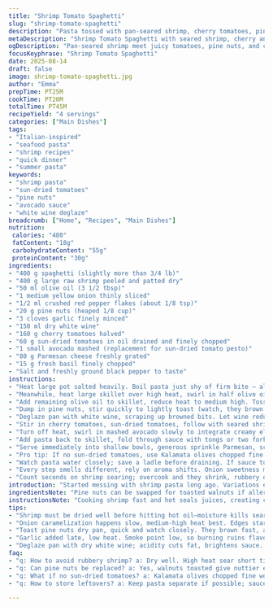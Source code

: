 ```yaml
---
title: "Shrimp Tomato Spaghetti"
slug: "shrimp-tomato-spaghetti"
description: "Pasta tossed with pan-seared shrimp, cherry tomatoes, pine nuts, garlic and savory sun-dried tomatoes. A splash of dry white wine hits the skillet to deglaze and unite flavors. Finished with fresh basil and freshly grated Parmesan to add salty richness and herbaceous brightness. Slightly modified quantities for a looser sauce, swapping sun-dried tomato pesto for creamy avocado for a fresh twist. No eggs, nuts limited to pine nuts only. A quick, vibrant seafood pasta with sharp acidity balancing the oily elements."
metaDescription: "Shrimp Tomato Spaghetti with seared shrimp, cherry and sun-dried tomatoes, creamy mashed avocado, pine nuts, basil, and Parmesan. Bold Italian-inspired seafood pasta."
ogDescription: "Pan-seared shrimp meet juicy tomatoes, pine nuts, and creamy avocado in this vibrant Italian-inspired spaghetti. Fresh basil and Parmesan finish it right."
focusKeyphrase: "Shrimp Tomato Spaghetti"
date: 2025-08-14
draft: false
image: shrimp-tomato-spaghetti.jpg
author: "Emma"
prepTime: PT25M
cookTime: PT20M
totalTime: PT45M
recipeYield: "4 servings"
categories: ["Main Dishes"]
tags:
- "Italian-inspired"
- "seafood pasta"
- "shrimp recipes"
- "quick dinner"
- "summer pasta"
keywords:
- "shrimp pasta"
- "sun-dried tomatoes"
- "pine nuts"
- "avocado sauce"
- "white wine deglaze"
breadcrumb: ["Home", "Recipes", "Main Dishes"]
nutrition: 
 calories: "480"
 fatContent: "18g"
 carbohydrateContent: "55g"
 proteinContent: "30g"
ingredients:
- "400 g spaghetti (slightly more than 3/4 lb)"
- "400 g large raw shrimp peeled and patted dry"
- "50 ml olive oil (3 1/2 tbsp)"
- "1 medium yellow onion thinly sliced"
- "1/2 ml crushed red pepper flakes (about 1/8 tsp)"
- "20 g pine nuts (heaped 1/8 cup)"
- "3 cloves garlic finely minced"
- "150 ml dry white wine"
- "160 g cherry tomatoes halved"
- "60 g sun-dried tomatoes in oil drained and finely chopped"
- "1 small avocado mashed (replacement for sun-dried tomato pesto)"
- "80 g Parmesan cheese freshly grated"
- "15 g fresh basil finely chopped"
- "Salt and freshly ground black pepper to taste"
instructions:
- "Heat large pot salted heavily. Boil pasta just shy of firm bite – al dente. Drain well, toss with a drizzle olive oil to prevent sticking, toss and cover."
- "Meanwhile, heat large skillet over high heat, swirl in half olive oil. When shimmering, drop shrimp flat, sear 1 1/2 minutes each side until pink edges curled and opaque center. Remove shrimp promptly to plate, season lightly with salt and pepper."
- "Add remaining olive oil to skillet, reduce heat to medium high. Toss in sliced onion with crushed red pepper. Sauté until translucent, edges begin to caramelize — smell should shift from sharp to sweet, 4-5 minutes."
- "Dump in pine nuts, stir quickly to lightly toast (watch, they brown fast). Throw in garlic – cook 30 seconds or until fragrant but not browned."
- "Deglaze pan with white wine, scraping up browned bits. Let wine reduce, fizzing shrink, about 3 minutes."
- "Stir in cherry tomatoes, sun-dried tomatoes, follow with seared shrimp. Simmer gently, just long enough for tomato skins to loosen, 2 minutes."
- "Turn off heat, swirl in mashed avocado slowly to integrate creamy element. Season the sauce again now, salt and pepper to sharpen flavors."
- "Add pasta back to skillet, fold through sauce with tongs or two forks. Warm pasta until hot through, glossy coating all strands. Taste; add more salt or some red pepper if needed. Avoid overcooking pasta in sauce here — keep al dente."
- "Serve immediately into shallow bowls, generous sprinkle Parmesan, scatter basil leaves on top for color and punch."
- "Pro tip: If no sun-dried tomatoes, use Kalamata olives chopped fine. Shake pine nuts in dry pan ahead to quick-toast, brings flavor alive. If shrimp are wild and tough, add a squeeze lemon at end to brighten."
- "Watch pasta water closely; save a ladle before draining. If sauce too thick, splash reserved pasta water for silkiness. Avoid drowning dish. The garlic must never burn; burnt bitter garlic kills everything good."
- "Every step smells different, rely on aroma shifts. Onion sweetness melts into wine acidity; shrimp pop up juicy pink."
- "Count seconds on shrimp searing; overcook and they shrink, rubbery disaster. Precision here saves texture."
introduction: "Started messing with shrimp pasta long ago. Variations endless but found a rhythm. Pork fat or butter? Nope, olive oil keeps it clean and bright. Mashing avocado in place of some oily sun-dried tomato paste adds cream without heaviness, less sharp than pure pesto. Shrimp need drying well before hitting hot pan – moisture kills sear, dangers of steaming start here. Got tired of rubbery bites so timing got tweaked. Onions caramelized just right— not raw, not burnt— give deep savory notes with heat from pepper flakes. White wine to deglaze, highlights the fond stuck to pan bottom, bitter burnt bits avoided. Tossing pasta underdone ensures it finishes cooking mixed with sauce, not mushy mess. Finished with fresh basil and sharp Parmesan. Simple swaps can shift dish from heavy to bright, something I always chase."
ingredientsNote: "Pine nuts can be swapped for toasted walnuts if allergy or budget constraints hit; walnuts give nuttier earthiness but toast carefully or burn. Fresh basil preferably; if unavailable, flat-leaf parsley works but flavor differs drastically. Using avocado here replaces complex tomato pesto for cream and freshness—diet-friendly, lighter mouthfeel, good for summer versions. Sun-dried tomatoes packed in oil add richness and tang, dried alone need rehydration in warm water or wine. Garlic amount adjustable; more garlic increases pungency but watch burning point. White wine dry, semi-dry no sugar; vermouth or sake milder substitutes if unavailable. Use fresh shrimp for best texture, frozen can be fine if fully thawed and dried. Olive oil quantity can vary; aim for enough to slick shrimp and build flavor base but avoid oily final product."
instructionsNote: "Cooking shrimp fast and hot seals juices, creating crust and flavor. Pat your shrimp dry thoroughly; dampness is enemy to sear. Onion caramelization needs patient stir and moderate heat, watch edges for even color — no black spots. Pine nuts toasted till golden release sweet aroma, a signal not to step away or you'll get bitterness. Garlic introduced late prevents burning but lets flavor bloom in fat. Deglazing with wine brightens stuck pan bits, cut acidity balances tomato sweetness. Simmer tomatoes and shrimp briefly to meld without breaking down tomatoes to mush. Adding pasta into sauce at end finishes cooking and integrates starch for sauce slickness. Toss gently with tongs; rough stirring breaks pasta. Check seasoning last minute, acid or salt often needed to bring harmony. Garnish adds fresh herbal punch and sharp cheese hits salty umami spot. Use reserved pasta water if needed to loosen sauce; adds cohesion without adding fat. Timing slight adjustments by watching color, smell, feel over guesswork is key."
tips:
- "Shrimp must be dried well before hitting hot oil—moisture kills sear and leads to steaming. Pat thoroughly with paper towels; look for dry surface. High heat, quick sear; watch color shift from translucent to pink. Count seconds carefully to avoid rubbery texture. Timing saves all."
- "Onion caramelization happens slow, medium-high heat best. Edges start to brown, aroma changes from sharp to sweet. Keep stirring, no blackened spots. That smell tells you sugars are developing, adds depth without bitter tones. Never rush this step."
- "Toast pine nuts dry pan, quick and watch closely. They brown fast, a golden surface releases nutty aroma. Step away too soon and bitter burnt flavor wrecks the dish. Make small batches. If allergic or budget tight, walnuts toasted low temp work but flavor shifts earthier, a different note entirely."
- "Garlic added late, low heat. Smoke point low, so burning ruins flavor, turns bitter. Cook until fragrant only. Use finely minced garlic so it releases flavor immediately without long cooking. Onions and pine nuts provide foundation, garlic blossoms last minute in oil, no overcook."
- "Deglaze pan with dry white wine; acidity cuts fat, brightens sauce. Pour in and scrape up fond gently. Watch wine bubble and reduce until faint fizz stops, roughly three minutes. Adds sharp brightness to softened onions and toasted nuts. Sub scallion or vermouth if no wine; sake milder but less acid punch."
faq:
- "q: How to avoid rubbery shrimp? a: Dry well. High heat sear short time each side. Count seconds; overcook they shrink rubbery. Remove at pink edges curled opaque center. No steam, only sear."
- "q: Can pine nuts be replaced? a: Yes, walnuts toasted give nuttier earthier flavor but toast slower or burn. Almonds less oily but less crumbly texture. Risk burnt bitterness steps up with other nuts. Toast carefully, smell your pan often."
- "q: What if no sun-dried tomatoes? a: Kalamata olives chopped fine work. They add sharp salty tang. Alternatively, dried tomatoes soaked in warm water or wine rehydrate but lose oil richness. Adjust salt after tasting, olives saltier usual."
- "q: How to store leftovers? a: Keep pasta separate if possible; sauce thickens in fridge. Reheat gently with splash pasta water to loosen. Store airtight; shrimp best eaten same day but ok next day cold in fridge. Avoid microwaving on high or shrimp toughens."

---
```

